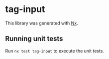 # tag-input

This library was generated with [Nx](https://nx.dev).

## Running unit tests

Run `nx test tag-input` to execute the unit tests.
